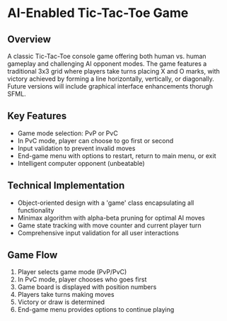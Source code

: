 # AI-Enabled Tic-Tac-Toe Game

## Overview
A classic Tic-Tac-Toe console game offering both human vs. human gameplay and challenging AI opponent modes. The game features a traditional 3x3 grid where players take turns placing X and O marks, with victory achieved by forming a line horizontally, vertically, or diagonally. Future versions will include graphical interface enhancements thorugh SFML.

## Key Features
- Game mode selection: PvP or PvC
- In PvC mode, player can choose to go first or second
- Input validation to prevent invalid moves
- End-game menu with options to restart, return to main menu, or exit
- Intelligent computer opponent (unbeatable)

## Technical Implementation
- Object-oriented design with a 'game' class encapsulating all functionality
- Minimax algorithm with alpha-beta pruning for optimal AI moves
- Game state tracking with move counter and current player turn
- Comprehensive input validation for all user interactions

## Game Flow
1. Player selects game mode (PvP/PvC)
2. In PvC mode, player chooses who goes first
3. Game board is displayed with position numbers
4. Players take turns making moves
5. Victory or draw is determined
6. End-game menu provides options to continue playing
